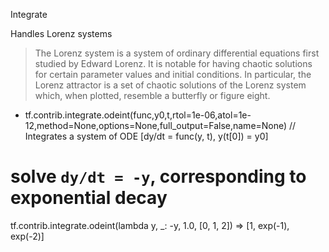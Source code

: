 Integrate

Handles Lorenz systems
 > The Lorenz system is a system of ordinary differential equations first studied by Edward Lorenz. It is notable for having chaotic solutions for certain parameter values and initial conditions. 
 > In particular, the Lorenz attractor is a set of chaotic solutions of the Lorenz system which, when plotted, resemble a butterfly or figure eight.
 
 * tf.contrib.integrate.odeint(func,y0,t,rtol=1e-06,atol=1e-12,method=None,options=None,full_output=False,name=None) // Integrates a system of ODE [dy/dt = func(y, t), y(t[0]) = y0]
 
 # solve `dy/dt = -y`, corresponding to exponential decay
tf.contrib.integrate.odeint(lambda y, _: -y, 1.0, [0, 1, 2])
=> [1, exp(-1), exp(-2)]